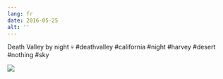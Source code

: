 ```yaml
---
lang: fr
date: 2016-05-25
alt: ''
---
```


Death Valley by night 💀 #deathvalley #california #night #harvey #desert #nothing #sky

![](/photos/2016-05-25-1464204654.jpg)